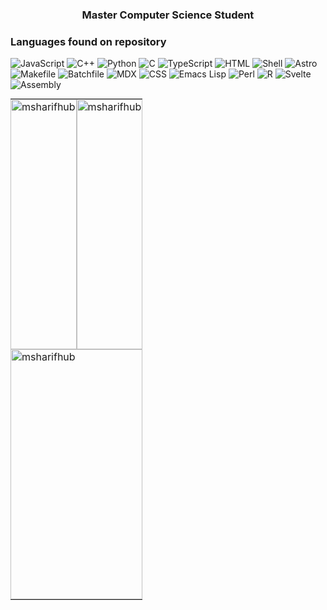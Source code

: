 <div>

<h3 align="center"> Master Computer Science Student</h3>

<h3>Languages found on repository</h3>
<p align="left">
  <img src="https://img.shields.io/badge/JavaScript-blue" alt="JavaScript" />
  <img src="https://img.shields.io/badge/C++-blue" alt="C++" />
  <img src="https://img.shields.io/badge/Python-blue" alt="Python" />
  <img src="https://img.shields.io/badge/C-blue" alt="C" />
  <img src="https://img.shields.io/badge/TypeScript-blue" alt="TypeScript" />
  <img src="https://img.shields.io/badge/HTML-blue" alt="HTML" />
  <img src="https://img.shields.io/badge/Shell-blue" alt="Shell" />
  <img src="https://img.shields.io/badge/Astro-blue" alt="Astro" />
  <img src="https://img.shields.io/badge/Makefile-blue" alt="Makefile" />
  <img src="https://img.shields.io/badge/Batchfile-blue" alt="Batchfile" />
  <img src="https://img.shields.io/badge/MDX-blue" alt="MDX" />
  <img src="https://img.shields.io/badge/CSS-blue" alt="CSS" />
  <img src="https://img.shields.io/badge/Emacs%20Lisp-blue" alt="Emacs Lisp" />
  <img src="https://img.shields.io/badge/Perl-blue" alt="Perl" />
  <img src="https://img.shields.io/badge/R-blue" alt="R" />
  <img src="https://img.shields.io/badge/Svelte-blue" alt="Svelte" />
  <img src="https://img.shields.io/badge/Assembly-blue" alt="Assembly" />
</p>
<div style="width:100vw; height:100vh; display:flex; align-items:center; justify-content:center;">
  <table style="width:100%; height:100%; border-collapse: collapse; table-layout: fixed;">
    <tr style="height:50%;">
      <td style="width:50%; height:100%; padding:0;">
        <img src="https://github-readme-stats.vercel.app/api/top-langs?username=msharifhub&show_icons=true&locale=en&layout=compact&theme=dracula" alt="msharifhub" style="width:100%; height:400px; object-fit:cover;" />
      </td>
      <td style="width:50%; height:100%; padding:0;">
        <img src="https://github-readme-stats.vercel.app/api?username=msharifhub&show_icons=true&locale=en&theme=dracula" alt="msharifhub" style="width:100%; height:400px; object-fit:cover;" />
      </td>
    </tr>
    <tr style="height:50%;">
      <td colspan="2" style="width:100%; height:400px; padding:0;">
        <img src="https://github-readme-streak-stats.herokuapp.com/?user=msharifhub&theme=dracula" alt="msharifhub" style="width:100%; height:100%; object-fit:cover;" />
      </td>
    </tr>
  </table>
</div>



</div>
